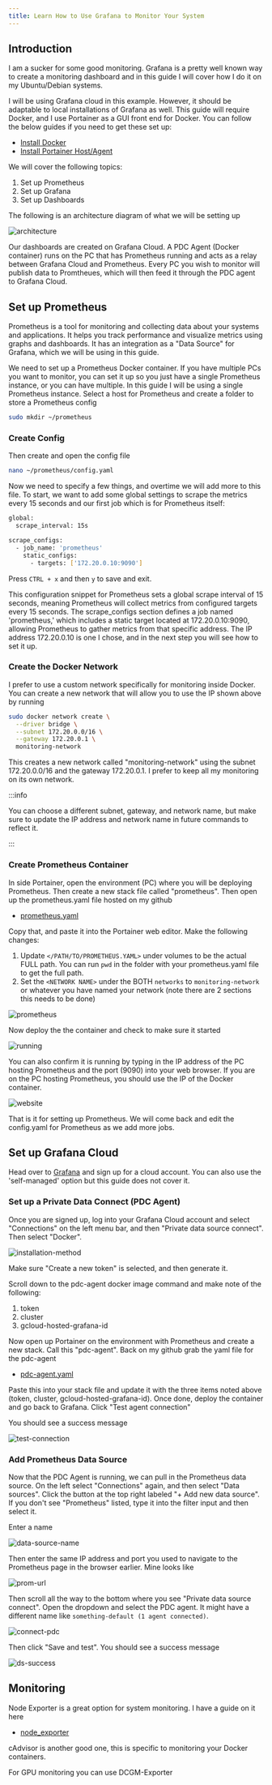 ```yaml
---
title: Learn How to Use Grafana to Monitor Your System
---
```


## Introduction
I am a sucker for some good monitoring. Grafana is a pretty well known way to create a monitoring dashboard and in this guide I will cover how I do it on my Ubuntu/Debian systems.

I will be using Grafana cloud in this example. However, it should be adaptable to local installations of Grafana as well. This guide will require Docker, and I use Portainer as a GUI front end for Docker. You can follow the below guides if you need to get these set up:
* [Install Docker](https://hakehardware.github.io/docs/guides/linux/install-docker-debian)
* [Install Portainer Host/Agent](https://hakehardware.github.io/docs/guides/linux/install-portainer-host-agent)

We will cover the following topics:

1. Set up Prometheus
1. Set up Grafana
1. Set up Dashboards

The following is an architecture diagram of what we will be setting up

![architecture](/img/use-grafana-to-monitor-system/architecture.png)

Our dashboards are created on Grafana Cloud. A PDC Agent (Docker container) runs on the PC that has Prometheus running and acts as a relay between Grafana Cloud and Prometheus. Every PC you wish to monitor will publish data to Promtheues, which will then feed it through the PDC agent to Grafana Cloud.

## Set up Prometheus
Prometheus is a tool for monitoring and collecting data about your systems and applications. It helps you track performance and visualize metrics using graphs and dashboards. It has an integration as a "Data Source" for Grafana, which we will be using in this guide.

We need to set up a Prometheus Docker container. If you have multiple PCs you want to monitor, you can set it up so you just have a single Prometheus instance, or you can have multiple. In this guide I will be using a single Prometheus instance. Select a host for Prometheus and create a folder to store a Prometheus config
```bash
sudo mkdir ~/prometheus
```

### Create Config
Then create and open the config file
```bash
nano ~/prometheus/config.yaml
```

Now we need to specify a few things, and overtime we will add more to this file. To start, we want to add some global settings to scrape the metrics every 15 seconds and our first job which is for Prometheus itself:
```bash
global:
  scrape_interval: 15s

scrape_configs:
  - job_name: 'prometheus'
    static_configs:
      - targets: ['172.20.0.10:9090']
```

Press `CTRL + x` and then `y` to save and exit. 

This configuration snippet for Prometheus sets a global scrape interval of 15 seconds, meaning Prometheus will collect metrics from configured targets every 15 seconds. The scrape_configs section defines a job named 'prometheus,' which includes a static target located at 172.20.0.10:9090, allowing Prometheus to gather metrics from that specific address. The IP address 172.20.0.10 is one I chose, and in the next step you will see how to set it up.

### Create the Docker Network
I prefer to use a custom network specifically for monitoring inside Docker. You can create a new network that will allow you to use the IP shown above by running
```bash
sudo docker network create \
  --driver bridge \
  --subnet 172.20.0.0/16 \
  --gateway 172.20.0.1 \
  monitoring-network
```

This creates a new network called "monitoring-network" using the subnet 172.20.0.0/16 and the gateway 172.20.0.1. I prefer to keep all my monitoring on its own network.

:::info

You can choose a different subnet, gateway, and network name, but make sure to update the IP address and network name in future commands to reflect it.

:::

### Create Prometheus Container
In side Portainer, open the environment (PC) where you will be deploying Prometheus. Then create a new stack file called "prometheus". Then open up the prometheus.yaml file hosted on my github
* [prometheus.yaml](https://github.com/hakehardware/autonomys_files/blob/main/prometheus/prometheus.yaml)

Copy that, and paste it into the Portainer web editor. Make the following changes:
1. Update `</PATH/TO/PROMETHEUS.YAML>` under volumes to be the actual FULL path. You can run `pwd` in the folder with your prometheus.yaml file to get the full path.
1. Set the `<NETWORK NAME>` under the BOTH `networks` to `monitoring-network` or whatever you have named your network (note there are 2 sections this needs to be done)

![prometheus](/img/use-grafana-to-monitor-system/prometheus.png)

Now deploy the the container and check to make sure it started

![running](/img/use-grafana-to-monitor-system/running.png)

You can also confirm it is running by typing in the IP address of the PC hosting Prometheus and the port (9090) into your web browser. If you are on the PC hosting Prometheus, you should use the IP of the Docker container.

![website](/img/use-grafana-to-monitor-system/website.png)

That is it for setting up Prometheus. We will come back and edit the config.yaml for Prometheus as we add more jobs.

## Set up Grafana Cloud

Head over to [Grafana](https://grafana.com/get/?pg=graf&plcmt=hero-btn-1) and sign up for a cloud account. You can also use the 'self-managed' option but this guide does not cover it.

### Set up a Private Data Connect (PDC Agent)
Once you are signed up, log into your Grafana Cloud account and select "Connections" on the left menu bar, and then "Private data source connect". Then select "Docker".

![installation-method](/img/use-grafana-to-monitor-system/installation-method.png)

Make sure "Create a new token" is selected, and then generate it.

Scroll down to the pdc-agent docker image command and make note of the following:
1. token
1. cluster
1. gcloud-hosted-grafana-id

Now open up Portainer on the environment with Prometheus and create a new stack. Call this "pdc-agent". Back on my github grab the yaml file for the pdc-agent
* [pdc-agent.yaml](https://github.com/hakehardware/autonomys_files/blob/main/grafana/pdc-agent.yaml)

Paste this into your stack file and update it with the three items noted above (token, cluster, gcloud-hosted-grafana-id). Once done, deploy the container and go back to Grafana. Click "Test agent connection"

You should see a success message

![test-connection](/img/use-grafana-to-monitor-system/test-connection.png)

### Add Prometheus Data Source
Now that the PDC Agent is running, we can pull in the Prometheus data source. On the left select "Connections" again, and then select "Data sources". Click the button at the top right labeled "+ Add new data source". If you don't see "Prometheus" listed, type it into the filter input and then select it.

Enter a name

![data-source-name](/img/use-grafana-to-monitor-system/data-source-name.png)

Then enter the same IP address and port you used to navigate to the Prometheus page in the browser earlier. Mine looks like

![prom-url](/img/use-grafana-to-monitor-system/prom-url.png)

Then scroll all the way to the bottom where you see "Private data source connect". Open the dropdown and select the PDC agent. It might have a different name like `something-default (1 agent connected)`. 

![connect-pdc](/img/use-grafana-to-monitor-system/connect-pdc.png)

Then click "Save and test". You should see a success message

![ds-success](/img/use-grafana-to-monitor-system/ds-success.png)

## Monitoring

Node Exporter is a great option for system monitoring. I have a guide on it here
* [node_exporter](https://hakehardware.github.io/docs/guides/linux/node-exporter)

cAdvisor is another good one, this is specific to monitoring your Docker containers.

For GPU monitoring you can use DCGM-Exporter